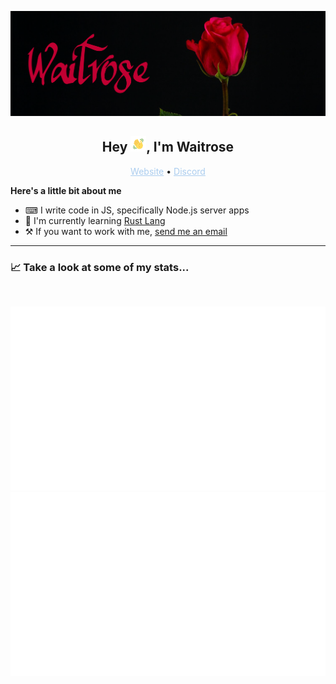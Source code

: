 <p align="center">
    <img src="assets/header.png">
</p>

<h2 align=center>Hey <img src="assets/wave.gif" width="25px">, I'm Waitrose</h2>


<p align="center">
    <a href="https://waitrose.wtf" style="color:#abcdef;">Website</a> •
    <a href="https://www.discord.com/users/648882989471891499" style="color:#abcdef;">Discord</a>
</p>

**Here's a little bit about me**
- ⌨    I write code in JS, specifically Node.js server apps
- 🌿    I'm currently learning [Rust Lang](https://rust-lang.org)
- ⚒     If you want to work with me, [send me an email](mailto:hello@behn.cc) 

***
### 📈 Take a look at some of my stats...
<br>
<p align="center">
    <img src="scripts/GithubStats/generated/overview.svg">
    <img src="scripts/GithubStats/generated/languages.svg">
</p>
